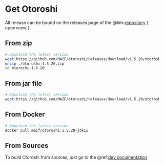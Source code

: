# Get Otoroshi

All release can be bound on the releases page of the @link:[repository](https://github.com/MAIF/otoroshi/releases) { open=new }.

## From zip

```sh
# Download the latest version
wget https://github.com/MAIF/otoroshi/releases/download/v1.5.20/otoroshi-1.5.20.zip
unzip ./otoroshi-1.5.20.zip
cd otoroshi-1.5.20
```

## From jar file

```sh
# Download the latest version
wget https://github.com/MAIF/otoroshi/releases/download/v1.5.20/otoroshi.jar
```

## From Docker

```sh
# Download the latest version
docker pull maif/otoroshi:1.5.20-jdk11
```

## From Sources

To build Otoroshi from sources, just go to the @ref:[dev documentation](../dev.md)
